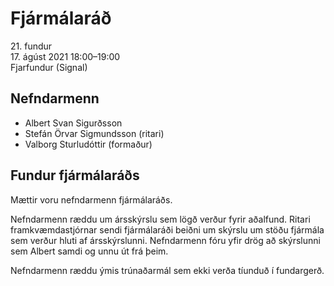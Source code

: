 # Fjármálaráð

21\. fundur  
17\. ágúst 2021 18:00–19:00  
Fjarfundur (Signal)

## Nefndarmenn

* Albert Svan Sigurðsson
* Stefán Örvar Sigmundsson (ritari)
* Valborg Sturludóttir (formaður)

## Fundur fjármálaráðs

Mættir voru nefndarmenn fjármálaráðs.

Nefndarmenn ræddu um ársskýrslu sem lögð verður fyrir aðalfund. Ritari framkvæmdastjórnar sendi fjármálaráði beiðni um skýrslu um stöðu fjármála sem verður hluti af ársskýrslunni. Nefndarmenn fóru yfir drög að skýrslunni sem Albert samdi og unnu út frá þeim.

Nefndarmenn ræddu ýmis trúnaðarmál sem ekki verða tíunduð í fundargerð.